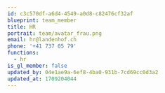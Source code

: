 ```yaml
---
id: c3c570df-a6d4-4549-a0d8-c82476cf32af
blueprint: team_member
title: HR
portrait: team/avatar_frau.png
email: hr@landenhof.ch
phone: '+41 737 05 79'
functions:
  - hr
is_gl_member: false
updated_by: 04e1ae9a-6ef8-4ba0-931b-7cd69cc0d3a2
updated_at: 1709204044
---
```

